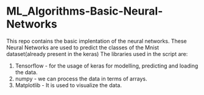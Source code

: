# ML_Algorithms-Basic-Neural-Networks
This repo contains the basic implentation of the neural networks. These Neural Networks are used to predict the classes of the Mnist dataset(already present in the keras)
The libraries used in the script are:
1. Tensorflow - for the usage of keras for modelling, predicting and loading the data.
2. numpy - we can process the data in terms of arrays.
3. Matplotlib - It is used to visualize the data.

